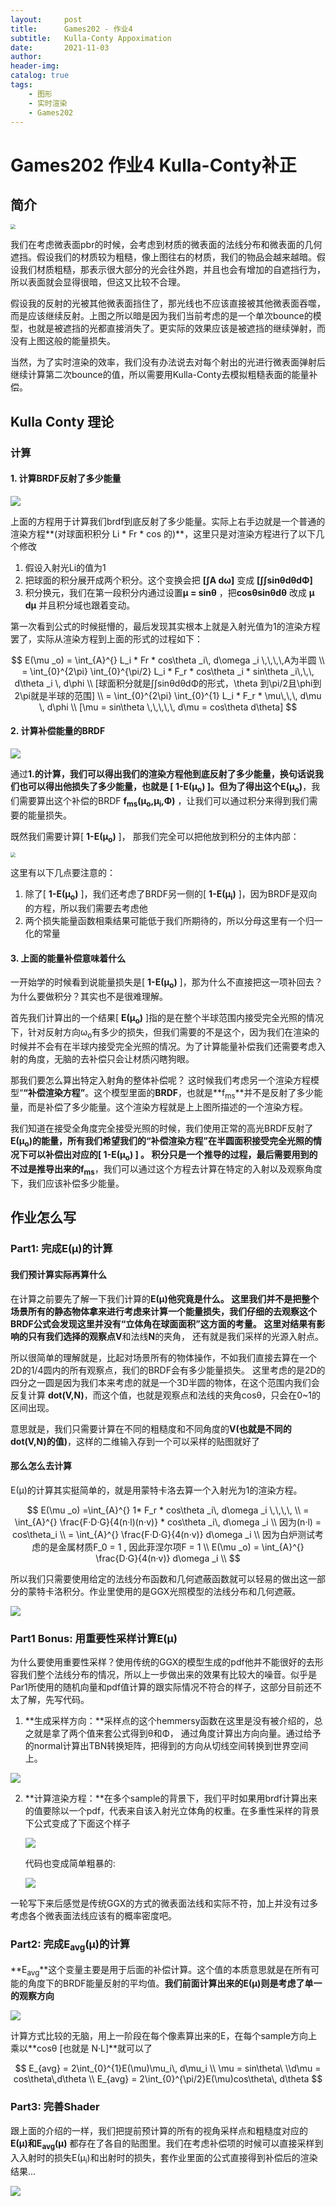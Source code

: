 ```yaml
---
layout:     post
title:      Games202 - 作业4 
subtitle:   Kulla-Conty Appoximation
date:       2021-11-03
author:     
header-img: 
catalog: true
tags:
    - 图形
    - 实时渲染
    - Games202
---
```


# Games202 作业4 Kulla-Conty补正

## 简介

<img src="/img/in-post/games202hw/before-kulla-conty.png" style="zoom:50%;" />

我们在考虑微表面pbr的时候，会考虑到材质的微表面的法线分布和微表面的几何遮挡。假设我们的材质较为粗糙，像上图往右的材质，我们的物品会越来越暗。假设我们材质粗糙，那表示很大部分的光会往外跑，并且也会有增加的自遮挡行为，所以表面就会显得很暗，但这又比较不合理。

假设我的反射的光被其他微表面挡住了，那光线也不应该直接被其他微表面吞噬，而是应该继续反射。上图之所以暗是因为我们当前考虑的是一个单次bounce的模型，也就是被遮挡的光都直接消失了。更实际的效果应该是被遮挡的继续弹射，而没有上图这般的能量损失。

当然，为了实时渲染的效率，我们没有办法说去对每个射出的光进行微表面弹射后继续计算第二次bounce的值，所以需要用Kulla-Conty去模拟粗糙表面的能量补偿。



## Kulla Conty 理论

### 计算

#### 1. 计算BRDF反射了多少能量

![](/img/in-post/games202hw/brdf-kulla.png)

上面的方程用于计算我们brdf到底反射了多少能量。实际上右手边就是一个普通的渲染方程**(对球面积积分 Li * Fr * cos 的)**，这里只是对渲染方程进行了以下几个修改

1. 假设入射光Li的值为1
2. 把球面的积分展开成两个积分。这个变换会把  **[∫A dω]** 变成 **[∫∫sinθdθdΦ]**
3. 积分换元，我们在第一段积分内通过设置**μ = sinθ** ，把**cosθsinθdθ** 改成 **μ dμ** 并且积分域也跟着变动。

第一次看到公式的时候挺懵的，最后发现其实根本上就是入射光值为1的渲染方程罢了，实际从渲染方程到上面的形式的过程如下：

$$
E(\mu _o) =
\int_{A}^{} L_i * Fr * cos\theta _i\, d\omega _i \,\,\,\,A为半圆
\\ = \int_{0}^{2\pi} \int_{0}^{\pi/2}  L_i * F_r * cos\theta _i * sin\theta _i\,\,\, d\theta _i \, d\phi
\\ [球面积分就是∫∫sinθdθdΦ的形式，\theta 到\pi/2且\phi到2\pi就是半球的范围]
\\ = \int_{0}^{2\pi} \int_{0}^{1}  L_i * F_r * \mu\,\,\, d\mu \, d\phi
\\ [\mu = sin\theta \,\,\,\,\, d\mu = cos\theta d\theta]
$$

#### 2. 计算补偿能量的BRDF

![](/img/in-post/games202hw/kulla-brdf.png)

通过**1.**的计算，我们可以得出我们的渲染方程他到底反射了多少能量，换句话说我们也可以得出他损失了多少能量，也就是 [ **1-E(μ<sub>o</sub>)** ]。但为了得出这个**E(μ<sub>o</sub>)**，我们需要算出这个补偿的BRDF **f<sub>ms</sub>(μ<sub>o</sub>,μ<sub>i</sub>,Φ)** ，让我们可以通过积分来得到我们需要的能量损失。 

既然我们需要计算[ **1-E(μ<sub>o</sub>)** ]， 那我们完全可以把他放到积分的主体内部：

<img src="/img/in-post/games202hw/kulla-fms.png" style="zoom:50%;" />

这里有以下几点要注意的：

1. 除了[ **1-E(μ<sub>o</sub>)** ]，我们还考虑了BRDF另一侧的[ **1-E(μ<sub>i</sub>)** ]，因为BRDF是双向的方程，所以我们需要去考虑他
2. 两个损失能量函数相乘结果可能低于我们所期待的，所以分母这里有一个归一化的常量

#### 3. 上面的能量补偿意味着什么

一开始学的时候看到说能量损失是[ **1-E(μ<sub>o</sub>)** ]，那为什么不直接把这一项补回去？为什么要做积分？其实也不是很难理解。

首先我们计算出的一个结果[ **E(μ<sub>o</sub>)** ]指的是在整个半球范围内接受完全光照的情况下，针对反射方向ω<sub>o</sub>有多少的损失，但我们需要的不是这个，因为我们在渲染的时候并不会有在半球内接受完全光照的情况。为了计算能量补偿我们还需要考虑入射的角度，无脑的去补偿只会让材质闪瞎狗眼。

那我们要怎么算出特定入射角的整体补偿呢？ 这时候我们考虑另一个渲染方程模型“**“补偿渲染方程”**。这个模型里面的**BRDF**，也就是**f<sub>ms</sub>**并不是反射了多少能量，而是补偿了多少能量。这个渲染方程就是上上图所描述的一个渲染方程。

我们知道在接受全角度完全接受光照的时候，我们使用正常的高光BRDF反射了**E(μ<sub>o</sub>)**的能量，所有我们希望我们的**“补偿渲染方程”**在半圆面积接受完全光照的情况下可以补偿出对应的[ **1-E(μ<sub>o</sub>)** ] 。 积分只是一个推导的过程，最后需要用到的不过是推导出来的**f<sub>ms</sub>**，我们可以通过这个方程去计算在特定的入射以及观察角度下，我们应该补偿多少能量。



##  作业怎么写

### Part1: 完成E(μ)的计算

#### 我们预计算实际再算什么

在计算之前要先了解一下我们计算的**E(μ)**他究竟是什么。 这里我们并不是把整个场景所有的静态物体拿来进行考虑来计算一个能量损失，我们仔细的去观察这个BRDF公式会发现这里并没有**“立体角在球面面积”**这方面的考量。 这里对结果有影响的只有我们选择的观察点**V**和法线**N**的夹角， 还有就是我们采样的光源入射点。

所以很简单的理解就是，比起对场景所有的物体操作，不如我们直接去算在一个2D的1/4圆内的所有观察点，我们的BRDF会有多少能量损失。 这里考虑的是2D的四分之一圆是因为我们本来考虑的就是一个3D半圆的物体，在这个范围内我们会反复计算 **dot(V,N)**，而这个值，也就是观察点和法线的夹角cosθ，只会在0~1的区间出现。

意思就是，我们只需要计算在不同的粗糙度和不同角度的**V(也就是不同的dot(V,N)的值)**，这样的二维输入存到一个可以采样的贴图就好了

#### 那么怎么去计算

E(μ)的计算其实挺简单的，就是用蒙特卡洛去算一个入射光为1的渲染方程。

$$
E(\mu _o) =\int_{A}^{} 1* F_r * cos\theta _i\, d\omega _i \,\,\,\,
 \\ = \int_{A}^{} \frac{F·D·G}{4(n·l)(n·v)}  * cos\theta _i\, d\omega _i \\
 因为(n·l) = cos\theta_i
 \\ = \int_{A}^{} \frac{F·D·G}{4(n·v)}  d\omega _i \\
 因为白炉测试考虑的是金属材质F_0 = 1 , 因此菲涅尔项F = 1
 \\ E(\mu _o) = \int_{A}^{} \frac{D·G}{4(n·v)}  d\omega _i \\
$$

所以我们只需要使用给定的法线分布函数和几何遮蔽函数就可以轻易的做出这一部分的蒙特卡洛积分。作业里使用的是GGX光照模型的法线分布和几何遮蔽。

![](/img/in-post/games202hw/hw4-step1.png)

### Part1 Bonus: 用重要性采样计算E(μ)

为什么要使用重要性采样？使用传统的GGX的模型生成的pdf他并不能很好的去形容我们整个法线分布的情况，所以上一步做出来的效果有比较大的噪音。似乎是Par1所使用的随机向量和pdf值计算的跟实际情况不符合的样子，这部分目前还不太了解，先写代码。

1. **生成采样方向：**采样点的这个hemmersy函数在这里是没有被介绍的，总之就是拿了两个值来套公式得到θ和Φ， 通过角度计算出方向向量。通过给予的normal计算出TBN转换矩阵，把得到的方向从切线空间转换到世界空间上。

![](/img/in-post/games202hw/hw4-step1-bonus.png)



2. **计算渲染方程：**在多个sample的背景下，我们平时如果用brdf计算出来的值要除以一个pdf，代表来自该入射光立体角的权重。在多重性采样的背景下公式变成了下面这个样子

   ![](/img/in-post/games202hw/hw4-weight.png)

   代码也变成简单粗暴的:

   ![](/img/in-post/games202hw/hw4-step1bonus-weight.png)

一轮写下来后感觉是传统GGX的方式的微表面法线和实际不符，加上并没有过多考虑各个微表面法线应该有的概率密度吧。



### Part2: 完成E<sub>avg</sub>(μ)的计算

**E<sub>avg</sub>**这个变量主要是用于后面的补偿计算。这个值的本质意思就是在所有可能的角度下的BRDF能量反射的平均值。**我们前面计算出来的E(μ)则是考虑了单一的观察方向**

![](/img/in-post/games202hw/hw4-Eavg.png)

计算方式比较的无脑，用上一阶段在每个像素算出来的E，在每个sample方向上乘以**cosθ [也就是 N·L]**就可以了

$$
E_{avg} = 2\int_{0}^{1}E(\mu)\mu_i\, d\mu_i
\\ \mu = sin\theta\
\\d\mu = cos\theta\,d\theta
\\ E_{avg} = 2\int_{0}^{\pi/2}E(\mu)cos\theta\, d\theta
$$


### Part3: 完善Shader

跟上面的介绍的一样，我们把提前预计算的所有的视角采样点和粗糙度对应的 **E(μ)**和**E<sub>avg</sub>(μ)** 都存在了各自的贴图里。我们在考虑补偿项的时候可以直接采样到入入射时的损失E(μ<sub>i</sub>)和出射时的损失，套作业里面的公式直接得到补偿后的渲染结果...

![](/img/in-post/games202hw/hw4-kulla-fms.png)
